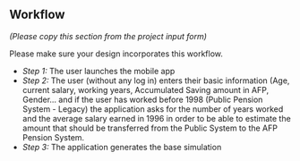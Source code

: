 ## Workflow
_(Please copy this section from the project input form)_

Please make sure your design incorporates this workflow.

- _Step 1:_ The user launches the mobile app
- _Step 2:_ The user (without any log in) enters their basic information (Age, current salary, working years, Accumulated Saving amount in AFP, Gender… and if the user has worked before 1998 (Public Pension System - Legacy) the application asks for the number of years worked and the average salary earned in 1996 in order to be able to estimate the amount that should be transferred from the Public System to the AFP Pension System.
- _Step 3:_ The application generates the base simulation